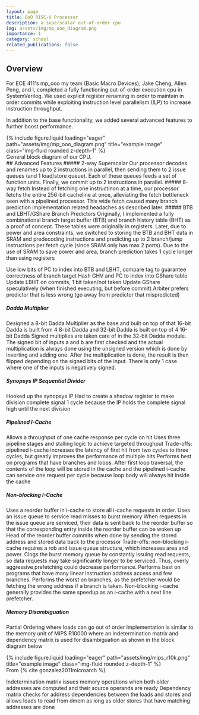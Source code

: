 ```yaml
---
layout: page
title: OoO RISC-V Processor
description: a superscalar out-of-order cpu
img: assets/img/mp_ooo_diagram.png
importance: 1
category: school
related_publications: false
---
```

## Overview
For ECE 411's mp_ooo my team (Basic Macro Devices); Jake Cheng, Allen Peng, and I, completed a fully functioning out-of-order execution cpu in SystemVerilog. We used explicit register renaming in order to maintain in order commits while exploiting instruction level parallelism (ILP) to increase instruction throughput.

In addition to the base functionality, we added several advanced features to further boost performance. 

<div class="row">
    <div class="col-sm mt-3 mt-md-0">
        {% include figure.liquid loading="eager" path="assets/img/mp_ooo_diagram.png" title="example image" class="img-fluid rounded z-depth-1" %}
    </div>
</div>
<div class="caption">
    General block diagram of our CPU.
</div>
## Advanced Features
##### 2-way Superscalar 
Our processor decodes and renames up to 2 instructions in parallel, then sending them to 2 issue queues (and 1 load/store queue). Each of these queues feeds a set of function units. Finally, we commit up to 2 instructions in parallel.
##### 8-way fetch
Instead of fetching one instructinon at a time, our processor fetchs the entire 256-bit cacheline at once, alleviating the fetch bottleneck seen with a pipelined processor. This wide fetch caused many branch prediction implementation related headaches as described later.
##### BTB and LBHT/GShare Branch Predictors
Originally, I implemented a fully combinational branch target buffer (BTB) and branch history table (BHT) as a proof of concept. These tables were originally in registers. Later, due to power and area constraints, we switched to storing the BTB and BHT data in SRAM and predecoding instructions and predicting up to 2 branch/jump instructions per fetch cycle (since SRAM only has max 2 ports).
Due to the use of SRAM to save power and area, branch prediction takes 1 cycle longer than using registers

Use low bits of PC to index into BTB and LBHT, compare tag to guarantee correctness of branch target
Hash GHV and PC to index into GShare table
Update LBHT on commits, 1 bit taken/not taken
Update GShare speculatively (when finished executing, but before commit)
Arbiter prefers predictor that is less wrong (go away from predictor that mispredicted)
##### Dadda Multiplier
Designed a 8-bit Dadda Multiplier as the base and built on top of that
16-bit Dadda is built from 4 8-bit Dadda and 32-bit Dadda is built on top of 4 16-bit Dadda
Signed multiplies are taken care of in the 32-bit Dadda module. 
The signed bit of inputs a and b are first checked and the actual multiplication is always done using the unsigned version which is done by inverting and adding one. After the multiplication is done, the result is then flipped depending on the signed bits of the input. There is only 1 case where one of the inputs is negatively signed. 
##### Synopsys IP Sequential Divider

Hooked up the synopsys IP
Had to create a shadow register to make division complete signal 1 cycle because the IP holds the complete signal high until the next division
##### Pipelined I-Cache

Allows a throughput of one cache response per cycle on hit
Uses three pipeline stages and stalling logic to achieve targeted throughput
Trade-offs: pipelined i-cache increases the latency of first hit from two cycles to three cycles, but greatly improves the performance of multiple hits
Performs best on programs that have branches and loops. After first loop traversal, the contents of the loop will be stored in the cache and the pipelined i-cache can service one request per cycle because loop body will always hit inside the cache
##### Non-blocking I-Cache

Uses a reorder buffer in i-cache to store all i-cache requests in order. 
Uses an issue queue to service read misses to burst memory
When requests in the issue queue are serviced, their data is sent back to the reorder buffer so that the corresponding entry inside the reorder buffer can be woken up
Head of the reorder buffer commits when done by sending the stored address and stored data back to the processor
Trade-offs: non-blocking i-cache requires a rob and issue queue structure, which increases area and power. Clogs the burst memory queue by constantly issuing read requests, so data requests may take significantly longer to be serviced. Thus, overly aggressive prefetching could decrease performance. 
Performs best on programs that have many linear instruction address access and few branches. Performs the worst on branches, as the prefetcher would be fetching the wrong address if a branch is taken. Non-blocking i-cache generally provides the same speedup as an i-cache with a next line prefetcher.

##### Memory Disambiguation

Partial Ordering where loads can go out of order
Implementation is similar to the memory unit of MIPS R10000 where an indetermination matrix and dependency matrix is used for disambiguation as shown in the block diagram below

<div class="row">
    <div class="col-sm mt-3 mt-md-0">
        {% include figure.liquid loading="eager" path="assets/img/mips_r10k.png" title="example image" class="img-fluid rounded z-depth-1" %}
    </div>
</div>
<div class="caption">
    From  {% cite gonzalez2011microarch %}
</div>

Indetermination matrix issues memory operations when both older addresses are computed and their source operands are ready
Dependency matrix checks for address dependencies between the loads and stores and allows loads to read from dmem as long as older stores that have matching addresses are done


<!-- To give your project a background in the portfolio page, just add the img tag to the front matter like so:

    ---
    layout: page
    title: project
    description: a project with a background image
    img: /assets/img/12.jpg
    --- -->

<!-- <div class="row">
    <div class="col-sm mt-3 mt-md-0">
        {% include figure.liquid loading="eager" path="assets/img/1.jpg" title="example image" class="img-fluid rounded z-depth-1" %}
    </div>
    <div class="col-sm mt-3 mt-md-0">
        {% include figure.liquid loading="eager" path="assets/img/3.jpg" title="example image" class="img-fluid rounded z-depth-1" %}
    </div>
    <div class="col-sm mt-3 mt-md-0">
        {% include figure.liquid loading="eager" path="assets/img/5.jpg" title="example image" class="img-fluid rounded z-depth-1" %}
    </div>
</div>
<div class="caption">
    Caption photos easily. On the left, a road goes through a tunnel. Middle, leaves artistically fall in a hipster photoshoot. Right, in another hipster photoshoot, a lumberjack grasps a handful of pine needles.
</div>

You can also put regular text between your rows of images, even citations {% cite einstein1950meaning %}.
Say you wanted to write a bit about your project before you posted the rest of the images.
You describe how you toiled, sweated, _bled_ for your project, and then... you reveal its glory in the next row of images.

<div class="row justify-content-sm-center">
    <div class="col-sm-8 mt-3 mt-md-0">
        {% include figure.liquid path="assets/img/6.jpg" title="example image" class="img-fluid rounded z-depth-1" %}
    </div>
    <div class="col-sm-4 mt-3 mt-md-0">
        {% include figure.liquid path="assets/img/11.jpg" title="example image" class="img-fluid rounded z-depth-1" %}
    </div>
</div>
<div class="caption">
    You can also have artistically styled 2/3 + 1/3 images, like these.
</div>

The code is simple.
Just wrap your images with `<div class="col-sm">` and place them inside `<div class="row">` (read more about the <a href="https://getbootstrap.com/docs/4.4/layout/grid/">Bootstrap Grid</a> system).
To make images responsive, add `img-fluid` class to each; for rounded corners and shadows use `rounded` and `z-depth-1` classes.
Here's the code for the last row of images above: -->

<!-- {% raw %}

```html
<div class="row justify-content-sm-center">
  <div class="col-sm-8 mt-3 mt-md-0">
    {% include figure.liquid path="assets/img/mp_ooo_diagram.png" title="example image" class="img-fluid rounded z-depth-1" %}
  </div>
  <div class="col-sm-4 mt-3 mt-md-0">
    {% include figure.liquid path="assets/img/11.jpg" title="example image" class="img-fluid rounded z-depth-1" %}
  </div>
</div>
```

{% endraw %} -->
